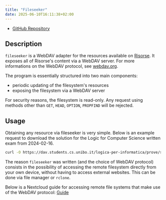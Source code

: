 ```yaml
---
title: "Fileseeker"
date: 2025-06-10T16:11:38+02:00
---
```


- [GitHub Repository](https://github.com/cartabinaria/fileseeker)

## Description
`fileseeker` is a WebDAV adapter for the resources available on [Risorse](https://risorse.vercel.app/).
It exposes all of Risorse's content via a WebDAV server.
For more informations on the WebDAV protocol, see [webdav.org](http://www.webdav.org/).

The program is essentially structured into two main components:
- periodic updating of the filesystem's resources
- exposing the filesystem via a WebDAV server

For security reasons, the filesystem is read-only.
Any request using methods other than `GET`, `HEAD`, `OPTION`, `PROPFIND`
will be rejected.

## Usage
Obtaining any resource via fileseeker is very simple.
Below is an example request to download the solution
for the Logic for Computer Science written exam from 2024-02-16.

```bash
curl -O https://dav.students.cs.unibo.it/logica-per-informatica/prove/scritto-2024-02-16-1-soluzione.pdf
```

The reason `fileseeker` was written (and the choice of WebDAV protocol) consists in the possibility
of accessing the remote filesystem directly from your own device, without having to access external websites.
This can be done via file manager or `rclone`.

Below is a Nextcloud guide for accessing remote file systems that make
use of the WebDAV protocol: [Guide](https://docs.nextcloud.com/server/latest/user_manual/it/files/access_webdav.html)
